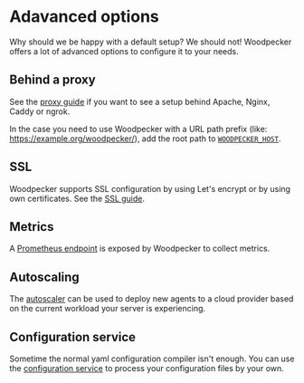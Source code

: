 # Adavanced options

Why should we be happy with a default setup? We should not! Woodpecker offers a lot of advanced options to configure it to your needs.

## Behind a proxy

See the [proxy guide](./10-proxy.md) if you want to see a setup behind Apache, Nginx, Caddy or ngrok.

In the case you need to use Woodpecker with a URL path prefix (like: <https://example.org/woodpecker/>), add the root path to [`WOODPECKER_HOST`](../10-server-config.md#woodpecker_host).

## SSL

Woodpecker supports SSL configuration by using Let's encrypt or by using own certificates. See the [SSL guide](./20-ssl.md).

## Metrics

A [Prometheus endpoint](./90-prometheus.md) is exposed by Woodpecker to collect metrics.

## Autoscaling

The [autoscaler](./30-autoscaler.md) can be used to deploy new agents to a cloud provider based on the current workload your server is experiencing.

## Configuration service

Sometime the normal yaml configuration compiler isn't enough. You can use the [configuration service](./100-external-configuration-api.md) to process your configuration files by your own.
